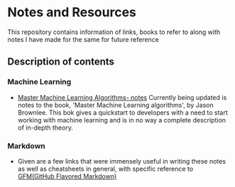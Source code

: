# Notes and Resources
This repository contains information of links, books to refer to along with notes I have made for the same for future reference

## Description of contents

### Machine Learning
- [Master Machine Learning Algorithms- notes][brownlee-notes]
  Currently being updated is notes to the book, 'Master Machine Learning algorithms', by Jason Brownlee. This bok gives a quickstart to developers with a need to start working with machine learning and is in no way a complete description of in-depth theory.

[brownlee-notes]:https://github.com/sreekarsr/Notes/blob/master/machine-learning/brownlee-notes.md

### Markdown
 - Given are a few links that were immensely useful in writing these notes as well as cheatsheets in general, with specific reference to [GFM(GitHub Flavored Markdown)][gfm]

[gfm]:https://github.github.com/gfm/
